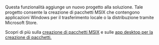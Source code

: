 ﻿Questa funzionalità aggiunge un nuovo progetto alla soluzione. Tale progetto consente la creazione di pacchetti MSIX che contengono applicazioni Windows per il trasferimento locale o la distribuzione tramite Microsoft Store.

Scopri di più sulla [creazione di pacchetti MSIX](https://aka.ms/msix) e sulle [app desktop per la creazione di pacchetti.](https://docs.microsoft.com/windows/msix/desktop/desktop-to-uwp-packaging-dot-net)
